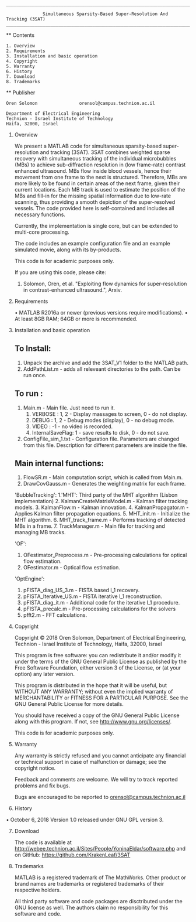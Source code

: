 	_____________________________________________________________________________________________

				  Simultaneous Sparsity-Based Super-Resolution And Tracking (3SAT)
	_____________________________________________________________________________________________


** Contents

	1. Overview
	2. Requirements
	3. Installation and basic operation
	4. Copyright
	5. Warranty
	6. History
	7. Download
	8. Trademarks

** Publisher
	
	Oren Solomon				orensol@campus.technion.ac.il
		
	Department of Electrical Engineering
	Technion - Israel Institute of Technology
	Haifa, 32000, Israel

1. Overview

	We present a MATLAB code for simultaneous sparsity-based super-resolution and tracking (3SAT).
	3SAT combines weighted sparse recovery with simultaneous tracking of the individual microbubbles (MBs) to achieve sub-diffraction resolution in (low frame-rate) contrast enhanced ultrasound.
	MBs flow inside blood vessels, hence their movement from one frame to the next is structured. Therefore, MBs are more likely to be found in certain areas of the next frame, given their current locations. 
	Each MB track is used to estimate the position of the MBs and fill-in for the missing spatial information due to low-rate scanning, thus providing a smooth depiction of the super-resolved vessels.
	The code provided here is self-contained and includes all necessary functions. 
	
	Currently, the implementation is single core, but can be extended to multi-core processing.
	
	The code includes an example configuration file and an example simulated movie, along with its by-products.
	
	This code is for academic purposes only.
	
	If you are using this code, please cite: 
    1.	Solomon, Oren, et al. "Exploiting flow dynamics for super-resolution in contrast-enhanced ultrasound.", Arxiv.


2. Requirements

	• MATLAB R2016a or newer (previous versions require modifications).
	• At least 8GB RAM; 64GB or more is recommended.


3. Installation and basic operation
	
	To Install:
	-----------
	1. Unpack the archive and add the 3SAT_V1 folder to the MATLAB path.
	2. AddPathList.m - adds all releveant directories to the path. Can be run once.
	
	To run    :
	-----------
	1. Main.m               - Main file. Just need to run it.
		1. VERBOSE         : 1, 2 - Display massages to screen, 0 - do not display.
		2. DEBUG 		   : 1, 2 - Debug modes (display), 0 - no debug mode.
		3. VIDEO		   : -1 - no video is recorded. 
		4. InternalSaveFlag: 1 - save results to disk, 0 - do not save.
	2. ConfigFile_sim_1.txt - Configuration file. Parameters are changed from this file. Description for different parameters are inside the file.
	
	Main internal functions:
	------------------------
	1. FlowSR.m       - Main computation script, which is called from Main.m.
	2. DrawCovGauss.m - Generates the weighting matrix for each frame. 
	
	'BubbleTracking\':
	1.'MHT\': Third party of the MHT algorithm (Lisbon implementation)
 	2. KalmanCreateMatrixModel.m - Kalman filter tracking models.
	3. KalmanFlow.m 			 - Kalman innovation.
	4. KalmanPropagator.m 		 - Applies Kalman filter propagation equations. 
	5. MHT_init.m 				 - Initialize the MHT algorithm.
	6. MHT_track_frame.m 	     - Performs tracking of detected MBs in a frame.
	7. TrackManager.m 		     - Main file for tracking and managing MB tracks.
	
	
	'OF\':
	1. OFestimator_Preprocess.m - Pre-processing calculations for optical flow estimation.
	2. OFestimator.m 			- Optical flow estimation.
	
	'OptEngine\':
	1. pFISTA_diag_US_3.m    - FISTA based l_1 recovery.
	2. pFISTA_Iterative_US.m - FISTA iterative l_1 reconstruction.
	3. pFISTA_diag_it.m 	 - Additional code for the iterative l_1 procedure.
	4. pFISTA_precalc.m 	 - Pre-processing calculations for the solvers
	5. pfft2.m 				 - FFT calculations.
	
4. Copyright

    Copyright © 2018 Oren Solomon, Department of Electrical Engineering, 
	Technion - Israel Institute of Technology, Haifa, 32000, Israel
	
	This program is free software: you can redistribute it and/or modify
	it under the terms of the GNU General Public License as published by
	the Free Software Foundation, either version 3 of the License, or
	(at your option) any later version.

	This program is distributed in the hope that it will be useful,
	but WITHOUT ANY WARRANTY; without even the implied warranty of
	MERCHANTABILITY or FITNESS FOR A PARTICULAR PURPOSE.  See the
	GNU General Public License for more details.

	You should have received a copy of the GNU General Public License
	along with this program.  If not, see <http://www.gnu.org/licenses/>.
	
	This code is for academic purposes only.
	
5. Warranty

	Any warranty is strictly refused and you cannot anticipate any financial or
	technical support in case of malfunction or damage; see the copyright notice.

	Feedback and comments are welcome. We will try to track reported problems and
	fix bugs.

	Bugs are encouraged to be reported to orensol@campus.technion.ac.il
	
6. History

  • October 6, 2018
	Version 1.0 released under GNU GPL version 3.


7. Download

	The code is available at http://webee.technion.ac.il/Sites/People/YoninaEldar/software.php
	and on GitHub: https://github.com/KrakenLeaf/3SAT


8. Trademarks

	MATLAB is a registered trademark of The MathWorks. Other product or brand
	names are trademarks or registered trademarks of their respective holders.
	
	All third party software and code packages are disctributed under the GNU license as well. 
	The authors claim no responsibility for this software and code.
